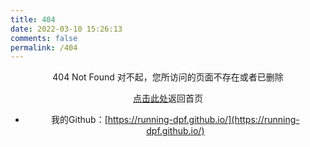```yaml
---
title: 404
date: 2022-03-10 15:26:13
comments: false
permalink: /404
---
```



<center>404 Not Found
对不起，您所访问的页面不存在或者已删除

[点击此处](https://running-dpf.github.io/)返回首页

</center>

<center>


* 我的Github：[https://running-dpf.github.io/](https://running-dpf.github.io/)



</center>
